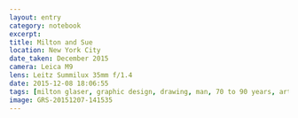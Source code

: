 ```yaml
--- 
layout: entry
category: notebook
excerpt:
title: Milton and Sue
location: New York City
date_taken: December 2015
camera: Leica M9
lens: Leitz Summilux 35mm f/1.4
date: 2015-12-08 18:06:55
tags: [milton glaser, graphic design, drawing, man, 70 to 90 years, art, work]
image: GRS-20151207-141535
---
```

